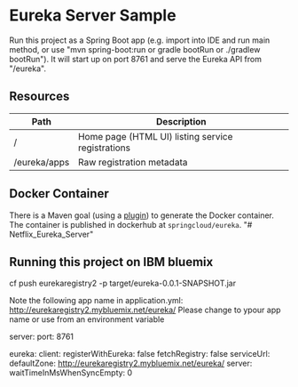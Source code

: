 # Eureka Server Sample

Run this project as a Spring Boot app (e.g. import into IDE and run
main method, or use "mvn spring-boot:run or gradle bootRun or ./gradlew bootRun"). It will start up on port
8761 and serve the Eureka API from "/eureka".

## Resources

| Path             | Description  |
|------------------|--------------|
| /                        | Home page (HTML UI) listing service registrations          |
| /eureka/apps         | Raw registration metadata |

## Docker Container

There is a Maven goal (using a [plugin](https://github.com/spring-cloud-samples/eureka/blob/feature/docker/pom.xml#L48)) to 
generate the Docker container. The container is published in dockerhub at `springcloud/eureka`.
"# Netflix_Eureka_Server" 

## Running this project on IBM bluemix
cf push eurekaregistry2 -p target/eureka-0.0.1-SNAPSHOT.jar

Note the following app name in application.yml: http://eurekaregistry2.mybluemix.net/eureka/
Please change to ypour app name or use from an environment variable

server:
  port: 8761

eureka:
  client:
    registerWithEureka: false
    fetchRegistry: false
    serviceUrl:
      defaultZone: http://eurekaregistry2.mybluemix.net/eureka/
  server:
    waitTimeInMsWhenSyncEmpty: 0
